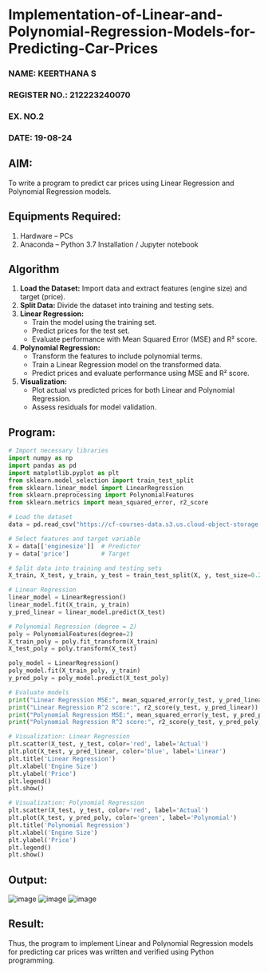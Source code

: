 # Implementation-of-Linear-and-Polynomial-Regression-Models-for-Predicting-Car-Prices
<H3>NAME: KEERTHANA S</H3>
<H3>REGISTER NO.: 212223240070</H3>
<H3>EX. NO.2</H3>
<H3>DATE: 19-08-24 </H3>

## AIM:
To write a program to predict car prices using Linear Regression and Polynomial Regression models.

## Equipments Required:
1. Hardware – PCs
2. Anaconda – Python 3.7 Installation / Jupyter notebook

## Algorithm
1. **Load the Dataset:** Import data and extract features (engine size) and target (price).
2. **Split Data:** Divide the dataset into training and testing sets.
3. **Linear Regression:**
     - Train the model using the training set.
     - Predict prices for the test set.
     - Evaluate performance with Mean Squared Error (MSE) and R² score.
4. **Polynomial Regression:**
     - Transform the features to include polynomial terms.
     - Train a Linear Regression model on the transformed data.
     - Predict prices and evaluate performance using MSE and R² score.
5. **Visualization:**
     - Plot actual vs predicted prices for both Linear and Polynomial Regression.
     - Assess residuals for model validation.

## Program:
```py
# Import necessary libraries
import numpy as np
import pandas as pd
import matplotlib.pyplot as plt
from sklearn.model_selection import train_test_split
from sklearn.linear_model import LinearRegression
from sklearn.preprocessing import PolynomialFeatures
from sklearn.metrics import mean_squared_error, r2_score

# Load the dataset
data = pd.read_csv("https://cf-courses-data.s3.us.cloud-object-storage.appdomain.cloud/IBM-ML240EN-SkillsNetwork/labs/data/CarPrice_Assignment.csv")

# Select features and target variable
X = data[['enginesize']]  # Predictor
y = data['price']         # Target

# Split data into training and testing sets
X_train, X_test, y_train, y_test = train_test_split(X, y, test_size=0.2, random_state=42)

# Linear Regression
linear_model = LinearRegression()
linear_model.fit(X_train, y_train)
y_pred_linear = linear_model.predict(X_test)

# Polynomial Regression (degree = 2)
poly = PolynomialFeatures(degree=2)
X_train_poly = poly.fit_transform(X_train)
X_test_poly = poly.transform(X_test)

poly_model = LinearRegression()
poly_model.fit(X_train_poly, y_train)
y_pred_poly = poly_model.predict(X_test_poly)

# Evaluate models
print("Linear Regression MSE:", mean_squared_error(y_test, y_pred_linear))
print("Linear Regression R^2 score:", r2_score(y_test, y_pred_linear))
print("Polynomial Regression MSE:", mean_squared_error(y_test, y_pred_poly))
print("Polynomial Regression R^2 score:", r2_score(y_test, y_pred_poly))

# Visualization: Linear Regression
plt.scatter(X_test, y_test, color='red', label='Actual')
plt.plot(X_test, y_pred_linear, color='blue', label='Linear')
plt.title('Linear Regression')
plt.xlabel('Engine Size')
plt.ylabel('Price')
plt.legend()
plt.show()

# Visualization: Polynomial Regression
plt.scatter(X_test, y_test, color='red', label='Actual')
plt.plot(X_test, y_pred_poly, color='green', label='Polynomial')
plt.title('Polynomial Regression')
plt.xlabel('Engine Size')
plt.ylabel('Price')
plt.legend()
plt.show()


```

## Output:
![image](https://github.com/user-attachments/assets/b5fe0c2b-8c65-4a6b-bf22-b01ad8bba46f)
![image](https://github.com/user-attachments/assets/ee610631-72bd-4570-8c5f-b2a2cfeb6b82)
![image](https://github.com/user-attachments/assets/b5b5e5e6-7c98-42d0-ab2a-cbb1c17beaca)


## Result:
Thus, the program to implement Linear and Polynomial Regression models for predicting car prices was written and verified using Python programming.
